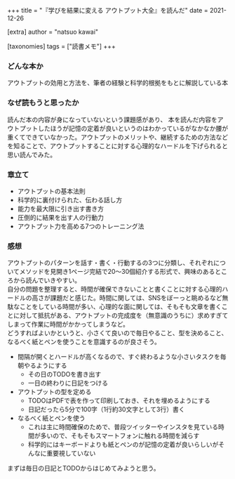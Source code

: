 +++
title = "『学びを結果に変える アウトプット大全』を読んだ"
date = 2021-12-26

[extra]
author = "natsuo kawai"

[taxonomies]
tags = ["読書メモ"]
+++

### どんな本か
アウトプットの効用と方法を、筆者の経験と科学的根拠をもとに解説している本

### なぜ読もうと思ったか
読んだ本の内容が身になっていないという課題感があり、 本を読んだ内容をアウトプットしたほうが記憶の定着が良いというのはわかっているがなかなか腰が重くてできていなかった。アウトプットのメリットや、継続するための方法などを知ることで、アウトプットすることに対する心理的なハードルを下げられると思い読んでみた。

<!-- more --> 

### 章立て
- アウトプットの基本法則
- 科学的に裏付けられた、伝わる話し方
- 能力を最大限に引き出す書き方
- 圧倒的に結果を出す人の行動力
- アウトプット力を高める7つのトレーニング法

### 感想
アウトプットのパターンを話す・書く・行動するの3つに分類し、それぞれについてメソッドを見開き1ページ完結で20〜30個紹介する形式で、興味のあるところから読んでいきやすい。  
自分の問題を整理すると、時間が確保できないことと書くことに対する心理的ハードルの高さが課題だと感じた。時間に関しては、SNSをぼーっと眺めるなど無駄なことをしている時間が多い、心理的な面に関しては、そもそも文章を書くことに対して抵抗がある、アウトプットの完成度を（無意識のうちに）求めすぎてしまって作業に時間がかかってしまうなど。  
どうすればよいかというと、小さくて良いので毎日やること、型を決めること、なるべく紙とペンを使うことを意識するのが良さそう。  

- 間隔が開くとハードルが高くなるので、すぐ終わるような小さいタスクを毎朝やるようにする
    - その日のTODOを書き出す
    - 一日の終わりに日記をつける
- アウトプットの型を定める
    - TODOはPDFで表を作って印刷しておき、それを埋めるようにする
    - 日記だったら5分で100字（1行約30文字として3行）書く
- なるべく紙とペンを使う
    - これは主に時間確保のためで、普段ツイッターやインスタを見ている時間が多いので、そもそもスマートフォンに触れる時間を減らす
    - 科学的にはキーボードよりも紙とペンのが記憶の定着が良いらしいがそんなに重要視していない

まずは毎日の日記とTODOからはじめてみようと思う。

